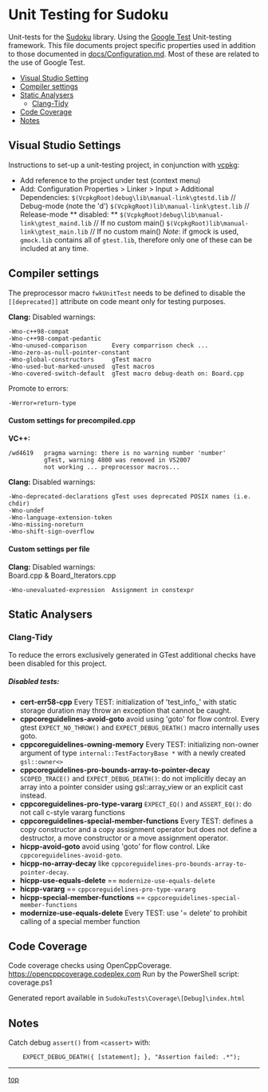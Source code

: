 <!-------------------------------------------------------------><a id="top"></a>
# Unit Testing for Sudoku #
<!----------------------------------------------------------------------------->
Unit-tests for the [Sudoku](../Sudoku) library.
Using the [Google Test](https://github.com/google/googletest/) Unit-testing
framework.
This file documents project specific properties used in addition to those
documented in [docs/Configuration.md](../docs/Configuration.md).
Most of these are related to the use of Google Test.

<!-- TOC -->
- [Visual Studio Setting](#vs_settings)
- [Compiler settings](#compiler)
- [Static Analysers](#analysers)
  - [Clang-Tidy](#tidy)
- [Code Coverage](#cover)
- [Notes](#notes)

<!-----------------------------------------------------><a id="vs_settings"></a>
## Visual Studio Settings
<!----------------------------------------------------------------------------->
Instructions to set-up a unit-testing project, in conjunction with
[vcpkg](https://github.com/Microsoft/vcpkg):
- Add reference to the project under test (context menu)
- Add: Configuration Properties > Linker > Input > Additional Dependencies:
  `$(VcpkgRoot)debug\lib\manual-link\gtestd.lib` // Debug-mode (note the 'd')
  `$(VcpkgRoot)lib\manual-link\gtest.lib`        // Release-mode
  ** disabled: **
  `$(VcpkgRoot)debug\lib\manual-link\gtest_maind.lib` // If no custom main()
  `$(VcpkgRoot)lib\manual-link\gtest_main.lib`        // If no custom main()
  *Note*: if gmock is used, `gmock.lib` contains all of `gtest.lib`,
  therefore only one of these can be included at any time.

<!--------------------------------------------------------><a id="compiler"></a>
## Compiler settings
<!----------------------------------------------------------------------------->
The preprocessor macro `fwkUnitTest` needs to be defined to disable the
`[[deprecated]]` attribute on code meant only for testing purposes.

**Clang:**
Disabled warnings:
``````
-Wno-c++98-compat
-Wno-c++98-compat-pedantic
-Wno-unused-comparison       Every comparrison check ...
-Wno-zero-as-null-pointer-constant
-Wno-global-constructors     gTest macro
-Wno-used-but-marked-unused  gTest macros
-Wno-covered-switch-default  gTest macro debug-death on: Board.cpp
``````
Promote to errors:
````````
-Werror=return-type
````````
#### Custom settings for precompiled.cpp
**VC++:**  
```
/wd4619   pragma warning: there is no warning number 'number'
          gTest, warning 4800 was removed in VS2007
          not working ... preprocessor macros...
```
**Clang:**
Disabled warnings:
````
-Wno-deprecated-declarations gTest uses deprecated POSIX names (i.e. chdir)
-Wno-undef
-Wno-language-extension-token
-Wno-missing-noreturn
-Wno-shift-sign-overflow
````
#### Custom settings per file
**Clang:**
Disabled warnings:  
Board.cpp & Board_Iterators.cpp
````
-Wno-unevaluated-expression  Assignment in constexpr
````

<!-------------------------------------------------------><a id="analysers"></a>
## Static Analysers ##
<!----------------------------------------------------------------------------->
<!------------------------------------------------------------><a id="tidy"></a>
### Clang-Tidy ###
<!----------------------------------------------------------------------------->
To reduce the errors exclusively generated in GTest additional checks have been
disabled for this project.
##### Disabled tests:
- **cert-err58-cpp**
  Every TEST: initialization of 'test_info_' with static storage duration may
   throw an exception that cannot be caught.
- **cppcoreguidelines-avoid-goto** avoid using 'goto' for flow control.
  Every gtest `EXPECT_NO_THROW()` and `EXPECT_DEBUG_DEATH()` macro internally
  uses goto.
- **cppcoreguidelines-owning-memory**
  Every TEST: initializing non-owner argument of type
  `internal::TestFactoryBase *` with a newly created `gsl::owner<>` 
- **cppcoreguidelines-pro-bounds-array-to-pointer-decay**
  `SCOPED_TRACE()` and `EXPECT_DEBUG_DEATH()`: do not implicitly decay an array
  into a pointer consider using gsl::array_view or an explicit cast instead.
- **cppcoreguidelines-pro-type-vararg**
  `EXPECT_EQ()` and `ASSERT_EQ()`: do not call c-style vararg functions 
- **cppcoreguidelines-special-member-functions**
  Every TEST: defines a copy constructor and a copy assignment operator but
  does not define a destructor, a move constructor or a move assignment
  operator.
- **hicpp-avoid-goto** avoid using 'goto' for flow control.
  Like `cppcoreguidelines-avoid-goto`.
- **hicpp-no-array-decay**
  like `cppcoreguidelines-pro-bounds-array-to-pointer-decay`.
- **hicpp-use-equals-delete** == `modernize-use-equals-delete`
- **hicpp-vararg** == `cppcoreguidelines-pro-type-vararg`
- **hicpp-special-member-functions**
  == `cppcoreguidelines-special-member-functions`
- **modernize-use-equals-delete**
  Every TEST: use '= delete' to prohibit calling of a special member function 

<!-----------------------------------------------------------><a id="cover"></a>
## Code Coverage ##
<!----------------------------------------------------------------------------->
Code coverage checks using OpenCppCoverage.
https://opencppcoverage.codeplex.com
Run by the PowerShell script: coverage.ps1

Generated report available in `SudokuTests\Coverage\[Debug]\index.html`


<!-----------------------------------------------------------><a id="notes"></a>
## Notes ##
<!----------------------------------------------------------------------------->
Catch debug `assert()` from `<cassert>` with:
```
    EXPECT_DEBUG_DEATH({ [statement]; }, "Assertion failed: .*");
```

----
[top](#top)
